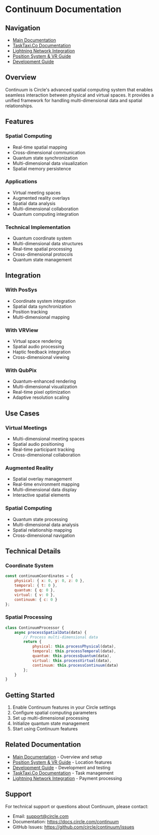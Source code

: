 # Continuum Documentation

## Navigation
- [Main Documentation](../README.md)
- [TaskTaxi.Co Documentation](../README4.md)
- [Lightning Network Integration](../docs/LIGHTNING.md)
- [Position System & VR Guide](../README2.md)
- [Development Guide](../README3.md)

## Overview

Continuum is Circle's advanced spatial computing system that enables seamless interaction between physical and virtual spaces. It provides a unified framework for handling multi-dimensional data and spatial relationships.

## Features

### Spatial Computing
- Real-time spatial mapping
- Cross-dimensional communication
- Quantum state synchronization
- Multi-dimensional data visualization
- Spatial memory persistence

### Applications
- Virtual meeting spaces
- Augmented reality overlays
- Spatial data analysis
- Multi-dimensional collaboration
- Quantum computing integration

### Technical Implementation
- Quantum coordinate system
- Multi-dimensional data structures
- Real-time spatial processing
- Cross-dimensional protocols
- Quantum state management

## Integration

### With PosSys
- Coordinate system integration
- Spatial data synchronization
- Position tracking
- Multi-dimensional mapping

### With VRView
- Virtual space rendering
- Spatial audio processing
- Haptic feedback integration
- Cross-dimensional viewing

### With QubPix
- Quantum-enhanced rendering
- Multi-dimensional visualization
- Real-time pixel optimization
- Adaptive resolution scaling

## Use Cases

### Virtual Meetings
- Multi-dimensional meeting spaces
- Spatial audio positioning
- Real-time participant tracking
- Cross-dimensional collaboration

### Augmented Reality
- Spatial overlay management
- Real-time environment mapping
- Multi-dimensional data display
- Interactive spatial elements

### Spatial Computing
- Quantum state processing
- Multi-dimensional data analysis
- Spatial relationship mapping
- Cross-dimensional navigation

## Technical Details

### Coordinate System
```javascript
const continuumCoordinates = {
    physical: { x: 0, y: 0, z: 0 },
    temporal: { t: 0 },
    quantum: { q: 0 },
    virtual: { v: 0 },
    continuum: { c: 0 }
};
```

### Spatial Processing
```javascript
class ContinuumProcessor {
    async processSpatialData(data) {
        // Process multi-dimensional data
        return {
            physical: this.processPhysical(data),
            temporal: this.processTemporal(data),
            quantum: this.processQuantum(data),
            virtual: this.processVirtual(data),
            continuum: this.processContinuum(data)
        };
    }
}
```

## Getting Started

1. Enable Continuum features in your Circle settings
2. Configure spatial computing parameters
3. Set up multi-dimensional processing
4. Initialize quantum state management
5. Start using Continuum features

## Related Documentation

- [Main Documentation](../README.md) - Overview and setup
- [Position System & VR Guide](../README2.md) - Location features
- [Development Guide](../README3.md) - Development and testing
- [TaskTaxi.Co Documentation](../README4.md) - Task management
- [Lightning Network Integration](../docs/LIGHTNING.md) - Payment processing

## Support

For technical support or questions about Continuum, please contact:
- Email: support@circle.com
- Documentation: https://docs.circle.com/continuum
- GitHub Issues: https://github.com/circle/continuum/issues 
